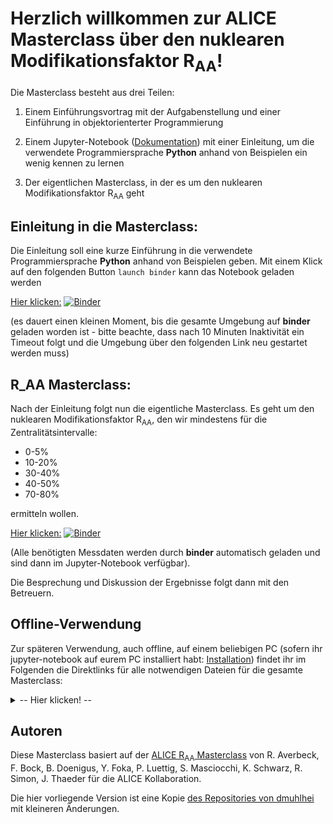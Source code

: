 # Herzlich willkommen zur ALICE Masterclass über den nuklearen Modifikationsfaktor R<sub>AA</sub>!

Die Masterclass besteht aus drei Teilen:

1) Einem Einführungsvortrag mit der Aufgabenstellung und einer Einführung in objektorienterter Programmierung

2) Einem Jupyter-Notebook ([Dokumentation](https://jupyter-notebook.readthedocs.io/en/stable/notebook.html#notebook-user-interface)) mit einer Einleitung, um die verwendete Programmiersprache __Python__ anhand von Beispielen ein wenig kennen zu lernen

3) Der eigentlichen Masterclass, in der es um den nuklearen Modifikationsfaktor R<sub>AA</sub> geht

## Einleitung in die Masterclass: 

Die Einleitung soll eine kurze Einführung in die verwendete Programmiersprache __Python__ anhand von Beispielen geben. Mit einem Klick auf den folgenden Button ```launch binder``` kann das Notebook geladen werden

[Hier klicken:](https://mybinder.org/v2/gh/dmuhlhei/ALICE_MC_RAA/master?filepath=ALICE_RAA_Einleitung.ipynb)
[![Binder](https://mybinder.org/badge_logo.svg)](https://mybinder.org/v2/gh/dmuhlhei/ALICE_MC_RAA/master?filepath=ALICE_RAA_Einleitung.ipynb)

 (es dauert einen kleinen Moment, bis die gesamte Umgebung auf __binder__ geladen worden ist - bitte beachte, dass nach 10 Minuten Inaktivität ein Timeout folgt und die Umgebung über den folgenden Link neu gestartet werden muss)

## R_AA Masterclass: 

Nach der Einleitung folgt nun die eigentliche Masterclass. Es geht um den nuklearen Modifikationsfaktor R<sub>AA</sub>, den wir mindestens für die Zentralitätsintervalle:

*  0-5%
* 10-20%
* 30-40% 
* 40-50%
* 70-80% 

ermitteln wollen. 

[Hier klicken:](https://mybinder.org/v2/gh/dmuhlhei/ALICE_MC_RAA/master?filepath=ALICE_RAA.ipynb) 
[![Binder](https://mybinder.org/badge_logo.svg)](https://mybinder.org/v2/gh/dmuhlhei/ALICE_MC_RAA/master?filepath=ALICE_RAA.ipynb) 

(Alle benötigten Messdaten werden durch __binder__ automatisch geladen und sind dann im Jupyter-Notebook verfügbar).

Die Besprechung und Diskussion der Ergebnisse folgt dann mit den Betreuern.

## Offline-Verwendung

Zur späteren Verwendung, auch offline, auf einem beliebigen PC (sofern ihr jupyter-notebook auf eurem PC installiert habt: [Installation](https://jupyter.org/install)) findet ihr im Folgenden die Direktlinks für alle notwendigen Dateien für die gesamte Masterclass:

<details>
 <summary> -- Hier klicken! -- </summary>
<br>

*  __ALICE_RAA_Einleitung__
	- https://github.com/NTW-Muenster/alice-mc-raa/blob/master/ALICE_RAA_Einleitung.ipynb
*  __ALICE_RAA__
	- https://github.com/NTW-Muenster/alice-mc-raa/blob/master/ALICE_RAA.ipynb
*  __track_info.pkl__ (~144 MB)
	- https://uni-muenster.sciebo.de/s/OAGyZIUJiSUQmJK/download
*  __event_information.csv__ (~  1 MB)
	- https://uni-muenster.sciebo.de/s/Hlz7wk47CGpu5US/download
* __pp_reference.dat__ (~  1 kB)
	- https://uni-muenster.sciebo.de/s/t9Jay6GrvxQOlLl/download

</details>

## Autoren

Diese Masterclass basiert auf der [ALICE R<sub>AA</sub> Masterclass](http://www-alice.gsi.de/masterclass/) von R. Averbeck, F. Bock, B. Doenigus, Y. Foka, P. Luettig, S. Masciocchi, K. Schwarz, R. Simon, J. Thaeder für die ALICE Kollaboration. 

Die hier vorliegende Version ist eine Kopie [des Repositories von dmuhlhei](https://github.com/dmuhlhei/ALICE_MC_RAA) mit kleineren Änderungen.